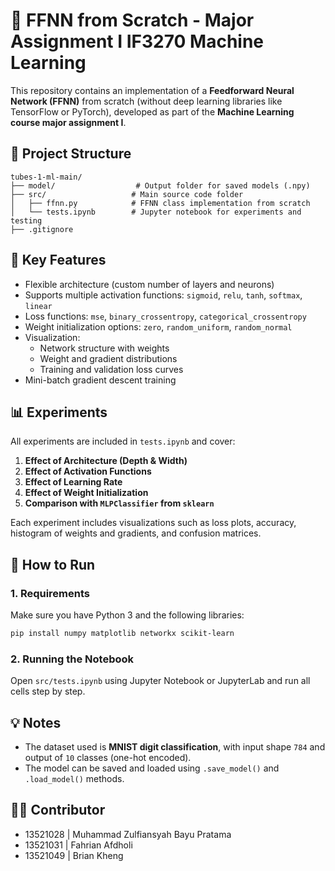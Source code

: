 # 🧠 FFNN from Scratch - Major Assignment I IF3270 Machine Learning

This repository contains an implementation of a **Feedforward Neural Network (FFNN)** from scratch (without deep learning libraries like TensorFlow or PyTorch), developed as part of the **Machine Learning course major assignment I**.

## 📁 Project Structure

```
tubes-1-ml-main/
├── model/                  # Output folder for saved models (.npy)
├── src/                   # Main source code folder
│   ├── ffnn.py            # FFNN class implementation from scratch
│   └── tests.ipynb        # Jupyter notebook for experiments and testing
├── .gitignore
```

## 🚀 Key Features

- Flexible architecture (custom number of layers and neurons)
- Supports multiple activation functions: `sigmoid`, `relu`, `tanh`, `softmax`, `linear`
- Loss functions: `mse`, `binary_crossentropy`, `categorical_crossentropy`
- Weight initialization options: `zero`, `random_uniform`, `random_normal`
- Visualization:
  - Network structure with weights
  - Weight and gradient distributions
  - Training and validation loss curves
- Mini-batch gradient descent training

## 📊 Experiments

All experiments are included in `tests.ipynb` and cover:

1. **Effect of Architecture (Depth & Width)**
2. **Effect of Activation Functions**
3. **Effect of Learning Rate**
4. **Effect of Weight Initialization**
5. **Comparison with `MLPClassifier` from `sklearn`**

Each experiment includes visualizations such as loss plots, accuracy, histogram of weights and gradients, and confusion matrices.

## 🧪 How to Run

### 1. Requirements
Make sure you have Python 3 and the following libraries:

```bash
pip install numpy matplotlib networkx scikit-learn
```

### 2. Running the Notebook
Open `src/tests.ipynb` using Jupyter Notebook or JupyterLab and run all cells step by step.

## 💡 Notes

- The dataset used is **MNIST digit classification**, with input shape `784` and output of `10` classes (one-hot encoded).
- The model can be saved and loaded using `.save_model()` and `.load_model()` methods.

## 👨‍💻 Contributor

<!-- Buatkan tabel 3 kolom -->
- 13521028 | Muhammad Zulfiansyah Bayu Pratama
- 13521031 | Fahrian Afdholi
- 13521049 | Brian Kheng